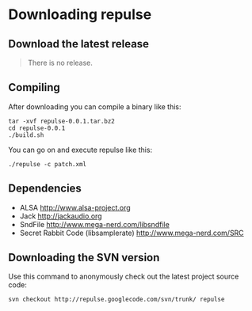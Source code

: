 # Downloading repulse #

## Download the latest release ##
> There is no release.

## Compiling ##

After downloading you can compile a binary like this:
```
tar -xvf repulse-0.0.1.tar.bz2
cd repulse-0.0.1
./build.sh
```

You can go on and execute repulse like this:
```
./repulse -c patch.xml
```

## Dependencies ##

  * ALSA http://www.alsa-project.org
  * Jack http://jackaudio.org
  * SndFile http://www.mega-nerd.com/libsndfile
  * Secret Rabbit Code (libsamplerate) http://www.mega-nerd.com/SRC

## Downloading the SVN version ##

Use this command to anonymously check out the latest project source code:
```
svn checkout http://repulse.googlecode.com/svn/trunk/ repulse
```